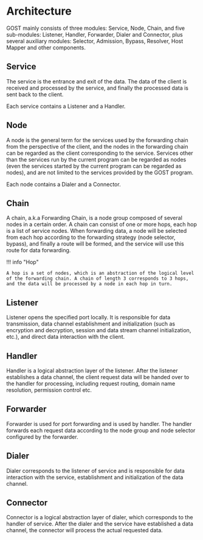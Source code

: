 # Architecture

GOST mainly consists of three modules: Service, Node, Chain, and five sub-modules: Listener, Handler, Forwarder, Dialer and Connector, plus several auxiliary modules: Selector, Admission, Bypass, Resolver, Host Mapper and other components.

## Service

The service is the entrance and exit of the data. The data of the client is received and processed by the service, and finally the processed data is sent back to the client.

Each service contains a Listener and a Handler.

## Node

A node is the general term for the services used by the forwarding chain from the perspective of the client, and the nodes in the forwarding chain can be regarded as the client corresponding to the service. Services other than the services run by the current program can be regarded as nodes (even the services started by the current program can be regarded as nodes), and are not limited to the services provided by the GOST program.

Each node contains a Dialer and a Connector.

## Chain

A chain, a.k.a Forwarding Chain, is a node group composed of several nodes in a certain order. A chain can consist of one or more hops, each hop is a list of service nodes. When forwarding data, a node will be selected from each hop according to the forwarding strategy (node selector, bypass), and finally a route will be formed, and the service will use this route for data forwarding.

!!! info "Hop"

    A hop is a set of nodes, which is an abstraction of the logical level of the forwarding chain. A chain of length 3 corresponds to 3 hops, and the data will be processed by a node in each hop in turn.

## Listener

Listener opens the specified port locally. It is responsible for data transmission, data channel establishment and initialization (such as encryption and decryption, session and data stream channel initialization, etc.), and direct data interaction with the client.

## Handler

Handler is a logical abstraction layer of the listener. After the listener establishes a data channel, the client request data will be handed over to the handler for processing, including request routing, domain name resolution, permission control etc.

## Forwarder

Forwarder is used for port forwarding and is used by handler. The handler forwards each request data according to the node group and node selector configured by the forwarder.

## Dialer

Dialer corresponds to the listener of service and is responsible for data interaction with the service, establishment and initialization of the data channel.

## Connector

Connector is a logical abstraction layer of dialer, which corresponds to the handler of service. After the dialer and the service have established a data channel, the connector will process the actual requested data.